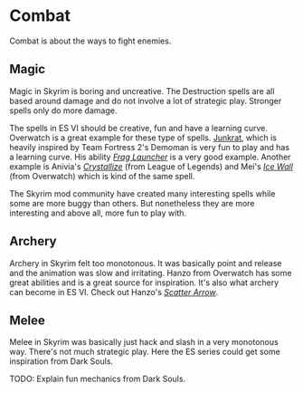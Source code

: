 # Combat

Combat is about the ways to fight enemies.

## Magic

Magic in Skyrim is boring and uncreative. The Destruction spells are all based around damage and do not involve a lot of strategic play. Stronger spells only do more damage.

The spells in ES VI should be creative, fun and have a learning curve.
Overwatch is a great example for these type of spells. [Junkrat](https://youtu.be/mFGQG8I68h8), which is heavily inspired by Team Fortress 2's Demoman is very fun to play and has a learning curve. His ability [*Frag Launcher*](https://youtu.be/SdGx4KK-Nrk) is a very good example. Another example is Anivia's [*Crystallize*](https://youtu.be/IlAUStvGa1I) (from League of Legends) and Mei's [*Ice Wall*](https://youtu.be/FOSBWjqa-vk?t=5s) (from Overwatch) which is kind of the same spell.

The Skyrim mod community have created many interesting spells while some are more buggy than others. But nonetheless they are more interesting and above all, more fun to play with.

## Archery

Archery in Skyrim felt too monotonous. It was basically point and release and the animation was slow and irritating. Hanzo from Overwatch has some great abilities and is a great source for inspiration. It's also what archery can become in ES VI. Check out Hanzo's [*Scatter Arrow*](https://youtu.be/dgh28b8UuSE).

## Melee

Melee in Skyrim was basically just hack and slash in a very monotonous way. There's not much strategic play. Here the ES series could get some inspiration from Dark Souls.

TODO: Explain fun mechanics from Dark Souls.
